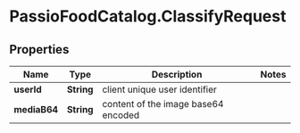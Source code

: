 # PassioFoodCatalog.ClassifyRequest

## Properties
Name | Type | Description | Notes
------------ | ------------- | ------------- | -------------
**userId** | **String** | client unique user identifier | 
**mediaB64** | **String** | content of the image base64 encoded | 


